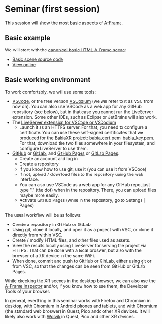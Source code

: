 # Seminar (first session)

This session will show the most basic aspects of [A-Frame](https://aframe.io).

## Basic example

We will start with the [canonical basic HTML A-Frame scene](https://aframe.io/docs/1.5.0/introduction/):

* [Basic scene source code](https://github.com/jgbarah/aframe-playground/tree/master/seminar-01/basic.html)
* [View online](basic.html)

## Basic working environment

To work comfortably, we will use some tools:

* [VSCode](https://code.visualstudio.com/), or the free version [VSCodium](https://vscodium.com/) (we will refer to it as VSC from now on). You can also use VSCode as a web app for any GitHub repository (see below), but in that case you cannot run the LiveServer extension. Some other IDEs, such as Eclipse or JetBrains will also work.
* The [LiveServer extension for VSCode or VSCodium](https://ritwickdey.github.io/vscode-live-server/)
    * Launch it as an HTTPS server. For that, you need to configure a certificate.
    You can use these self-signed certificates that we produced for the [BabiaXR project](https://babiaxr.gitlab.io): [babia_cert.pem](babia_cert.pem), [babia_key.pem](babia_key.pem). For that, download the two files somewhere in your filesystem, and configure LiveServer to use them.
* [GitHub](https://github.com) or [GitLab](https://gitlab.com), and [GitHub Pages](https://pages.github.com/) or [GitLab Pages](https://about.gitlab.com/stages-devops-lifecycle/pages/).
    * Create an account and log in
    * Create a repository
    * If you know how to use git, use it (you can use it from VSCode)
    * If not, upload / download files to the repository using the web interface.
    * You can also use VSCode as a web app for any GitHub repo, just type "." (the dot) when in the repository. There, you can upload files maybe more easily.
    * Activate GitHub Pages (while in the repository, go to Settings | Pages)

The usual workflow will be as follows:

* Create a repository in GitHub or GitLab
* Using git, clone it locally, and open it as a project with VSC, or clone it directly from within VSC.
* Create / modify HTML files, and other files used as assets.
* View the results locally using LiveServer for serving the project via HTTPS. That can be done with a local broswer, but also with the browser of a XR device in the same WiFi.
* When done, commit and push to GitHub or GihLab, either using git or from VSC, so that the changes can be seen from GitHub or GitLab Pages.

While ckecking the XR scenes in the desktop browser, we can also use the [A-Frame Inspector](https://aframe.io/docs/1.5.0/introduction/visual-inspector-and-dev-tools.html) and/or, if you know how to use them, the Developer Tools of your browser.

In general, everthing in this seminar works with Firefox and Chromium in desktop, with Chromium in Android phones and tablets, and with Chromium (the standard web broswer) in Quest, Pico ando other XR devices. It will likely also work with [Wolvik](https://www.wolvic.com/en/) in Quest, Pico and other XR devices.

